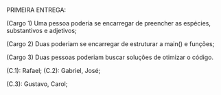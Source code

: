 PRIMEIRA ENTREGA:


(Cargo 1) Uma pessoa poderia se encarregar de preencher as espécies, substantivos e adjetivos;

(Cargo 2) Duas poderiam se encarregar de estruturar a main() e funções;

(Cargo 3) Duas pessoas poderiam buscar soluções de otimizar o código.


(C.1): Rafael; 
(C.2): Gabriel, José; 

(C.3): Gustavo, Carol; 




